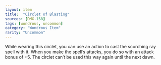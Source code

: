 ```yaml
---
layout: item
title:  "Circlet of Blasting"
sources: [DMG.158]
tags: [wondrous, uncommon]
category: "Wondrous Item"
rarity: "Uncommon"
---
```


While wearing this circlet, you can use an action to cast the scorching ray spell with it. When you make the spell’s attacks, you do so with an attack bonus of +5. The circlet can’t be used this way again until the next dawn.